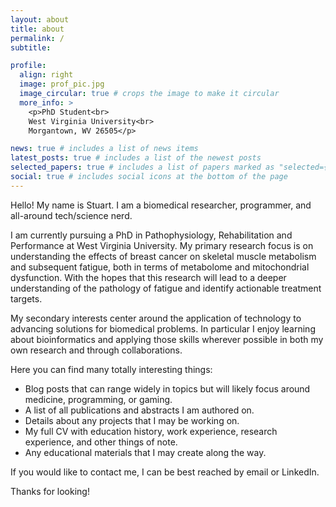 ```yaml
---
layout: about
title: about
permalink: /
subtitle:

profile:
  align: right
  image: prof_pic.jpg
  image_circular: true # crops the image to make it circular
  more_info: >
    <p>PhD Student<br>
    West Virginia University<br>
    Morgantown, WV 26505</p>

news: true # includes a list of news items
latest_posts: true # includes a list of the newest posts
selected_papers: true # includes a list of papers marked as "selected={true}"
social: true # includes social icons at the bottom of the page
---
```


Hello! My name is Stuart. I am a biomedical researcher, programmer, and all-around tech/science nerd.

I am currently pursuing a PhD in Pathophysiology, Rehabilitation and Performance at West Virginia University. My primary research focus is on understanding the effects of breast cancer on skeletal muscle metabolism and subsequent fatigue, both in terms of metabolome and mitochondrial dysfunction. With the hopes that this research will lead to a deeper understanding of the pathology of fatigue and identify actionable treatment targets.

My secondary interests center around the application of technology to advancing solutions for biomedical problems. In particular I enjoy learning about bioinformatics and applying those skills wherever possible in both my own research and through collaborations.

Here you can find many totally interesting things:

- Blog posts that can range widely in topics but will likely focus around medicine, programming, or gaming.
- A list of all publications and abstracts I am authored on.
- Details about any projects that I may be working on.
- My full CV with education history, work experience, research experience, and other things of note.
- Any educational materials that I may create along the way.

If you would like to contact me, I can be best reached by email or LinkedIn.

Thanks for looking!
